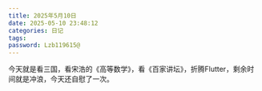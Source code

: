 ```yaml
---
title: 2025年5月10日
date: 2025-05-10 23:48:12
categories: 日记
tags:
password: Lzb119615@
---
```


   今天就是看三国，看宋浩的《高等数学》，看《百家讲坛》，折腾Flutter，剩余时间就是冲浪，今天还自慰了一次。

